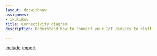 ```yaml
---
layout: docwithnav
assignees:
- ikulikov
title: Connectivity diagram
description: Understand how to connect your IoT devices to Klyff

---
```

[include](get-hosts-name.html)
[import](https://github.com/KlyffHanger/klyff-docs/blob/main/_includes/docs/getting-started-guides/connectivity.md)
